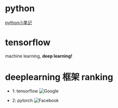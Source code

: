 # python
[python小笔记](http://www.python.org)

# tensorflow
machine learning,  **deep learning!**

# deeplearning 框架 ranking

* 1: tensorflow
![Google](https://github.com/dezhili/markdown01/blob/master/file01/tensorflow.jpg?raw=true)

* 2: pytorch
![Facebook](https://github.com/dezhili/markdown01/blob/master/file01/pytorch.jpg?raw=true)


